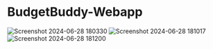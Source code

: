 # BudgetBuddy-Webapp
![Screenshot 2024-06-28 180330](https://github.com/user-attachments/assets/1c6f1429-d1bb-46e4-8c81-e22e3d216a10)
![Screenshot 2024-06-28 181017](https://github.com/user-attachments/assets/5be4c048-ef07-4838-8598-b2be673b11fd)
![Screenshot 2024-06-28 181200](https://github.com/user-attachments/assets/60e6813b-6b60-4122-8b17-d176ec51aad2)
